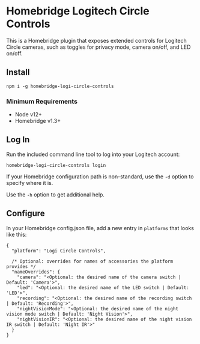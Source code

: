 # Homebridge Logitech Circle Controls

This is a Homebridge plugin that exposes extended controls for Logitech Circle cameras, such as toggles for privacy mode, camera on/off, and LED on/off.

## Install

```
npm i -g homebridge-logi-circle-controls
```

### Minimum Requirements

- Node v12+
- Homebridge v1.3+

## Log In

Run the included command line tool to log into your Logitech account:

```
homebridge-logi-circle-controls login
```

If your Homebridge configuration path is non-standard, use the `-d` option to specify where it is.

Use the `-h` option to get additional help.

## Configure

In your Homebridge config.json file, add a new entry in `platforms` that looks like this:

```jsonc
{
  "platform": "Logi Circle Controls",

  /* Optional: overrides for names of accessories the platform provides */
  "nameOverrides": {
    "camera": "<Optional: the desired name of the camera switch | Default: 'Camera'>",
    "led": "<Optional: the desired name of the LED switch | Default: 'LED'>",
    "recording": "<Optional: the desired name of the recording switch | Default: 'Recording'>",
    "nightVisionMode": "<Optional: the desired name of the night vision mode switch | Default: 'Night Vision'>",
    "nightVisionIR": "<Optional: the desired name of the night vision IR switch | Default: 'Night IR'>"
  }
}
```

